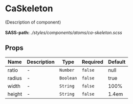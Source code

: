 # CaSkeleton

(Description of component)<br><br> **SASS-path:** _./styles/components/atoms/ca-skeleton.scss_

## Props

<!-- @vuese:CaSkeleton:props:start -->
|Name|Description|Type|Required|Default|
|---|---|---|---|---|
|ratio|-|`Number`|`false`|null|
|radius|-|`Boolean`|`false`|true|
|width|-|`String`|`false`|100%|
|height|-|`String`|`false`|1.4em|

<!-- @vuese:CaSkeleton:props:end -->


